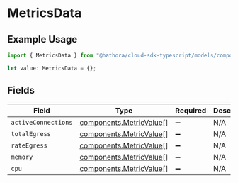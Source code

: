 # MetricsData

## Example Usage

```typescript
import { MetricsData } from "@hathora/cloud-sdk-typescript/models/components";

let value: MetricsData = {};
```

## Fields

| Field                                                              | Type                                                               | Required                                                           | Description                                                        |
| ------------------------------------------------------------------ | ------------------------------------------------------------------ | ------------------------------------------------------------------ | ------------------------------------------------------------------ |
| `activeConnections`                                                | [components.MetricValue](../../models/components/metricvalue.md)[] | :heavy_minus_sign:                                                 | N/A                                                                |
| `totalEgress`                                                      | [components.MetricValue](../../models/components/metricvalue.md)[] | :heavy_minus_sign:                                                 | N/A                                                                |
| `rateEgress`                                                       | [components.MetricValue](../../models/components/metricvalue.md)[] | :heavy_minus_sign:                                                 | N/A                                                                |
| `memory`                                                           | [components.MetricValue](../../models/components/metricvalue.md)[] | :heavy_minus_sign:                                                 | N/A                                                                |
| `cpu`                                                              | [components.MetricValue](../../models/components/metricvalue.md)[] | :heavy_minus_sign:                                                 | N/A                                                                |